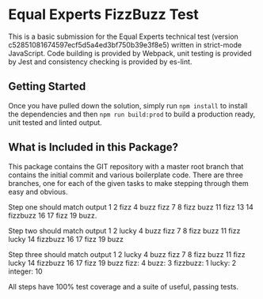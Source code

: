 # Equal Experts FizzBuzz Test
This is a basic submission for the Equal Experts technical test (version c52851081674597ecf5d5a4ed3bf750b39e3f8e5) written in strict-mode JavaScript. Code building is provided by Webpack, unit testing is provided by Jest and consistency checking is provided by es-lint.

## Getting Started
Once you have pulled down the solution, simply run `npm install` to install the dependencies and then `npm run build:prod` to build a production ready, unit tested and linted output.

## What is Included in this Package?
This package contains the GIT repository with a master root branch that contains the initial commit and various boilerplate code. There are three branches, one for each of the given tasks to make stepping through them easy and obvious.

Step one should match output 1 2 fizz 4 buzz fizz 7 8 fizz buzz 11 fizz 13 14 fizzbuzz 16 17 fizz 19 buzz.

Step two should match output 1 2 lucky 4 buzz fizz 7 8 fizz buzz 11 fizz lucky 14 fizzbuzz 16 17 fizz 19 buzz

Step three should match output 1 2 lucky 4 buzz fizz 7 8 fizz buzz 11 fizz lucky 14 fizzbuzz 16 17 fizz 19 buzz fizz: 4 buzz: 3 fizzbuzz: 1 lucky: 2 integer: 10

All steps have 100% test coverage and a suite of useful, passing tests.